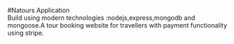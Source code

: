 #Natours Application
<br> Build  using modern technologies :nodejs,express,mongodb and mongoose.A tour booking website for travellers with payment functionality using stripe.
